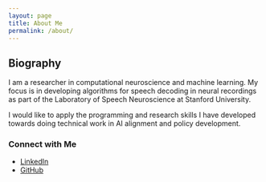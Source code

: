 ```yaml
---
layout: page
title: About Me
permalink: /about/
---
```


## Biography

I am a researcher in computational neuroscience and machine learning. My focus is in developing algorithms for speech decoding in neural recordings as part of the Laboratory of Speech Neuroscience at Stanford University. 

I would like to apply the programming and research skills I have developed towards doing technical work in AI alignment and policy development. 


### Connect with Me
- [LinkedIn](https://www.linkedin.com/in/derek-rosenzweig-bba07b233/)
- [GitHub](https://github.com/dr2633)